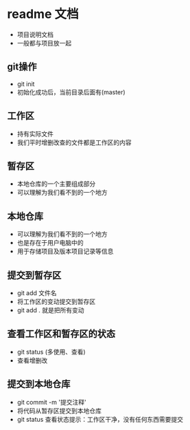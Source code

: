# readme 文档
- 项目说明文档
- 一般都与项目放一起

## git操作
- git init
- 初始化成功后，当前目录后面有(master)

## 工作区
- 持有实际文件
- 我们平时增删改查的文件都是工作区的内容

## 暂存区
- 本地仓库的一个主要组成部分
- 可以理解为我们看不到的一个地方

## 本地仓库
- 可以理解为我们看不到的一个地方
- 也是存在于用户电脑中的
- 用于存储项目及版本项目记录等信息

## 提交到暂存区
- git add 文件名
- 将工作区的变动提交到暂存区
- git add .  就是把所有变动

## 查看工作区和暂存区的状态
- git status (多使用、查看)
- 查看增删改

## 提交到本地仓库
- git commit -m '提交注释'
- 将代码从暂存区提交到本地仓库
- git status 查看状态提示：工作区干净，没有任何东西需要提交



